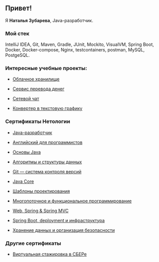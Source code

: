 ## Привет!

Я <b>Наталья Зубарева</b>, Java-разработчик.

### Мой стек

IntelliJ IDEA, Git, Maven, Gradle, JUnit, Mockito, VisualVM, Spring Boot, Docker, Docker-compose, Nginx, testcontainers, postman, MySQL, PostgeSQL.

### Интересные учебные проекты:

- [Облачное хранилище](https://github.com/cat0cat/diploma_cloudservice)

- [Сервис перевода денег](https://github.com/cat0cat/diploma_moneytransferservice)

- [Сетевой чат](https://github.com/cat0cat/diploma_networkchat)

- [Конвертер в текстовую графику](https://github.com/cat0cat/java-diplom)


### Сертификаты Нетологии

- [Java-разработчик](./certificate.pdf)

- [Английский для программистов](./certificate-0.pdf)

- [Основы Java](./certificate-1.pdf)

- [Алгоритмы и структуры данных](./certificate-2.pdf)

- [Git — система контроля версий](./certificate-3.pdf)

- [Java Core](./certificate-4.pdf)

- [Шаблоны проектирования](./certificate-5.pdf)

- [Многопоточное и функциональное программирование](./certificate-6.pdf)

- [Web, Spring & Spring MVC](./certificate-7.pdf)

- [Spring Boot, deployment и инфраструктура](./certificate-8.pdf)

- [Хранение данных и организация безопасности](./certificate-9.pdf)


### Другие сертификаты

- [Виртуальная стажировка в СБЕРе](./sber.pdf)
